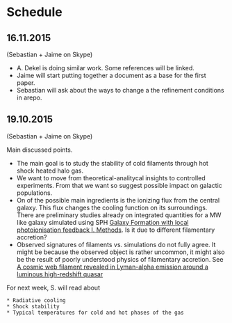 # Schedule

## 16.11.2015
(Sebastian + Jaime on Skype)

* A. Dekel is doing similar work. Some references will be linked.
* Jaime will start putting together a document as a base for the first paper. 
* Sebastian will ask about the ways to change a the refinement conditions in arepo.

## 19.10.2015
(Sebastian + Jaime on Skype)

Main discussed points.

* The main goal is to study the stability of cold filaments
  through hot shock heated halo gas.
* We want to move from theoretical-analitycal insights to controlled
  experiments. From that we want so suggest possible impact on
  galactic populations.
* On of the possible main ingredients is the ionizing flux from the
  central galaxy. This flux changes the cooling function on its
  surroundings. There are preliminary studies already on integrated
  quantities for a MW like galaxy simulated using SPH [ Galaxy
  Formation with local photoionisation feedback
  I. Methods](http://arxiv.org/abs/1310.6748). Is it due to different
  filamentary accretion?
* Observed signatures of filaments vs. simulations do not fully
  agree. It might be because the observed object is rather uncommon,
  it might also be the result of poorly understood physics of
  filamentary accretion. See [ A cosmic web filament revealed in
  Lyman-alpha emission around a luminous high-redshift
  quasar](http://arxiv.org/abs/1401.4469) 

For next week, S. will read about

    * Radiative cooling
    * Shock stability
    * Typical temperatures for cold and hot phases of the gas
